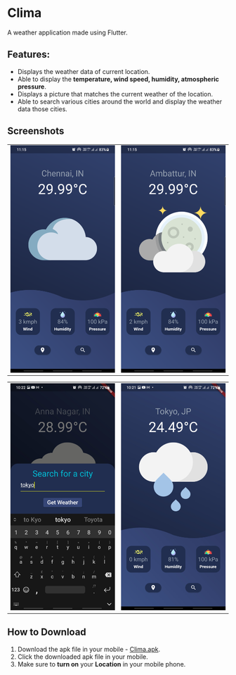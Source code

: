 # Clima
A weather application made using Flutter.

## Features:
- Displays the weather data of current location.
- Able to display the **temperature, wind speed, humidity, atmospheric pressure**.
- Displays a picture that matches the current weather of the location.
- Able to search various cities around the world and display the weather data those cities.


## Screenshots
  <table>
      <tr>
       <td><img src="https://github.com/rahulv07/Clima-TheWeatherApp/blob/master/screenshots/chennai.png"></td>
       <td><img src="https://github.com/rahulv07/Clima-TheWeatherApp/blob/master/screenshots/ambattur.png"></td>
      </tr>
  </table>
  <table>
       <tr>
       <td><img src="https://github.com/rahulv07/Clima-TheWeatherApp/blob/master/screenshots/searchCity.png"></td>
       <td><img src="https://github.com/rahulv07/Clima-TheWeatherApp/blob/master/screenshots/tokyo.png"></td>
      </tr>
  </table>
  
  ## How to Download
  1. Download the apk file in your mobile - [Clima.apk](https://drive.google.com/file/d/19Q_1pqd4WoVdUHBWAjr1fsM-AGAqoEnC/view?usp=sharing).
  2. Click the downloaded apk file in your mobile.
  3. Make sure to **turn on** your **Location** in your mobile phone.


